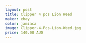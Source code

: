 ```yaml
---
layout: post
title: Clipper 4 pcs Lion Weed
maker: ebay
color: jamiaca
image: Clipper-4-Pcs-Lion-Weed.jpg
price: 140.00 AUD
---
```

